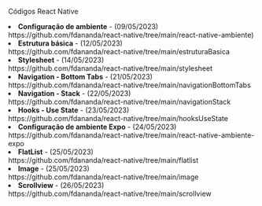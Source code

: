 Códigos React Native
<li><b>Configuração de ambiente</b> - (09/05/2023)<br>https://github.com/fdananda/react-native/tree/main/react-native-ambiente)</li>
<li><b>Estrutura básica</b> - (12/05/2023)<br>https://github.com/fdananda/react-native/tree/main/estruturaBasica</li>
<li><b>Stylesheet</b> - (14/05/2023)<br>https://github.com/fdananda/react-native/tree/main/stylesheet</li>
<li><b>Navigation - Bottom Tabs</b> - (21/05/2023)<br>https://github.com/fdananda/react-native/tree/main/navigationBottomTabs</li>
<li><b>Navigation - Stack</b> - (22/05/2023)<br>https://github.com/fdananda/react-native/tree/main/navigationStack</li>
<li><b>Hooks - Use State</b> - (23/05/2023)<br>https://github.com/fdananda/react-native/tree/main/hooksUseState</li>
<li><b>Configuração de ambiente Expo</b> - (24/05/2023)<br>https://github.com/fdananda/react-native/tree/main/react-native-ambiente-expo</li>
<li><b>FlatList</b> - (25/05/2023)<br>https://github.com/fdananda/react-native/tree/main/flatlist</li>
<li><b>Image</b> - (25/05/2023)<br>https://github.com/fdananda/react-native/tree/main/image</li>
<li><b>Scrollview</b> - (26/05/2023)<br>https://github.com/fdananda/react-native/tree/main/scrollview</li>
